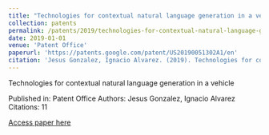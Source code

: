 ```yaml
---
title: "Technologies for contextual natural language generation in a vehicle"
collection: patents
permalink: /patents/2019/technologies-for-contextual-natural-language-gener
date: 2019-01-01
venue: 'Patent Office'
paperurl: 'https://patents.google.com/patent/US20190051302A1/en'
citation: 'Jesus Gonzalez, Ignacio Alvarez. (2019). Technologies for contextual natural language generation in a vehicle. Patent Office.'
---
```


Technologies for contextual natural language generation in a vehicle

Published in: Patent Office
Authors: Jesus Gonzalez, Ignacio Alvarez
Citations: 11

[Access paper here](https://patents.google.com/patent/US20190051302A1/en)
